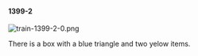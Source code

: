 #### 1399-2
![train-1399-2-0.png](https://github.com/lil-lab/nlvr/raw/master/nlvr/train/images/5/train-1399-2-0.png "train-1399-2-0.png")

There is a box with a blue triangle and two yelow items.